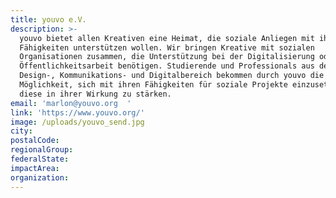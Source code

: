 ```yaml
---
title: youvo e.V.
description: >-
  youvo bietet allen Kreativen eine Heimat, die soziale Anliegen mit ihren
  Fähigkeiten unterstützen wollen. Wir bringen Kreative mit sozialen
  Organisationen zusammen, die Unterstützung bei der Digitalisierung oder
  Öffentlichkeitsarbeit benötigen. Studierende und Professionals aus dem
  Design-, Kommunikations- und Digitalbereich bekommen durch youvo die
  Möglichkeit, sich mit ihren Fähigkeiten für soziale Projekte einzusetzen und
  diese in ihrer Wirkung zu stärken.
email: 'marlon@youvo.org  '
link: 'https://www.youvo.org/'
image: /uploads/youvo_send.jpg
city:
postalCode:
regionalGroup:
federalState:
impactArea:
organization:
---
```



